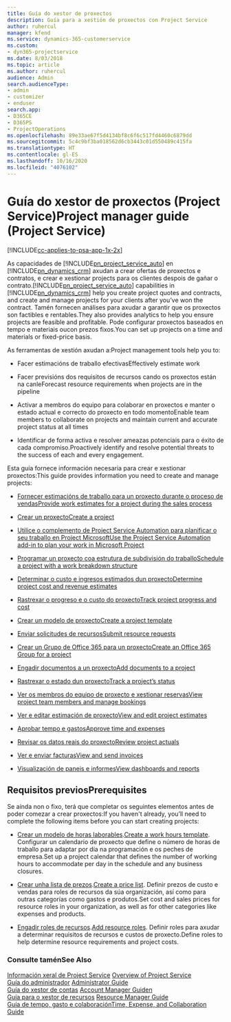 ```yaml
---
title: Guía do xestor de proxectos
description: Guía para a xestión de proxectos con Project Service
author: ruhercul
manager: kfend
ms.service: dynamics-365-customerservice
ms.custom:
- dyn365-projectservice
ms.date: 8/03/2018
ms.topic: article
ms.author: ruhercul
audience: Admin
search.audienceType:
- admin
- customizer
- enduser
search.app:
- D365CE
- D365PS
- ProjectOperations
ms.openlocfilehash: 89e33ae67f5d4134bf8c6f6c517fd4460c6879dd
ms.sourcegitcommit: 5c4c9bf3ba018562d6cb3443c01d550489c415fa
ms.translationtype: HT
ms.contentlocale: gl-ES
ms.lasthandoff: 10/16/2020
ms.locfileid: "4076102"
---
```

# <a name="project-manager-guide-project-service"></a><span data-ttu-id="6ba9a-103">Guía do xestor de proxectos (Project Service)</span><span class="sxs-lookup"><span data-stu-id="6ba9a-103">Project manager guide (Project Service)</span></span>

[!INCLUDE[cc-applies-to-psa-app-1x-2x](../includes/cc-applies-to-psa-app-1x-2x.md)]

<span data-ttu-id="6ba9a-104">As capacidades de [!INCLUDE[pn_project_service_auto](../includes/pn-project-service-auto.md)] en [!INCLUDE[pn_dynamics_crm](../includes/pn-dynamics-crm.md)] axudan a crear ofertas de proxectos e contratos, e crear e xestionar projects para os clientes despois de gañar o contrato.</span><span class="sxs-lookup"><span data-stu-id="6ba9a-104">[!INCLUDE[pn_project_service_auto](../includes/pn-project-service-auto.md)] capabilities in [!INCLUDE[pn_dynamics_crm](../includes/pn-dynamics-crm.md)] help you create project quotes and contracts, and create and manage projects for your clients after you’ve won the contract.</span></span> <span data-ttu-id="6ba9a-105">Tamén fornecen análises para axudar a garantir que os proxectos son factibles e rentables.</span><span class="sxs-lookup"><span data-stu-id="6ba9a-105">They also provides analytics to help you ensure projects are feasible and profitable.</span></span> <span data-ttu-id="6ba9a-106">Pode configurar proxectos baseados en tempo e materiais oucon prezos fixos.</span><span class="sxs-lookup"><span data-stu-id="6ba9a-106">You can set up projects on a time and materials or fixed-price basis.</span></span>  
  
 <span data-ttu-id="6ba9a-107">As ferramentas de xestión axudan a:</span><span class="sxs-lookup"><span data-stu-id="6ba9a-107">Project management tools help you to:</span></span>  
  
-   <span data-ttu-id="6ba9a-108">Facer estimacións de traballo efectivas</span><span class="sxs-lookup"><span data-stu-id="6ba9a-108">Effectively estimate work</span></span>  
  
-   <span data-ttu-id="6ba9a-109">Facer previsións dos requisitos de recursos cando os proxectos están na canle</span><span class="sxs-lookup"><span data-stu-id="6ba9a-109">Forecast resource requirements when projects are in the pipeline</span></span>  
  
-   <span data-ttu-id="6ba9a-110">Activar a membros do equipo para colaborar en proxectos e manter o estado actual e correcto do proxecto en todo momento</span><span class="sxs-lookup"><span data-stu-id="6ba9a-110">Enable team members to collaborate on projects and maintain current and accurate project status at all times</span></span>  
  
-   <span data-ttu-id="6ba9a-111">Identificar de forma activa e resolver ameazas potenciais para o éxito de cada compromiso.</span><span class="sxs-lookup"><span data-stu-id="6ba9a-111">Proactively identify and resolve potential threats to the success of each and every engagement.</span></span>  
  
<span data-ttu-id="6ba9a-112">Esta guía fornece información necesaria para crear e xestionar proxectos:</span><span class="sxs-lookup"><span data-stu-id="6ba9a-112">This guide provides information you need to create and manage projects:</span></span>  
  
-   [<span data-ttu-id="6ba9a-113">Fornecer estimacións de traballo para un proxecto durante o proceso de vendas</span><span class="sxs-lookup"><span data-stu-id="6ba9a-113">Provide work estimates for a project during the sales process</span></span>](../psa/provide-estimates-project-during-sales-process.md)  
  
-   [<span data-ttu-id="6ba9a-114">Crear un proxecto</span><span class="sxs-lookup"><span data-stu-id="6ba9a-114">Create a project</span></span>](../psa/create-project.md)  
  
-   [<span data-ttu-id="6ba9a-115">Utilice o complemento de Project Service Automation para planificar o seu traballo en Project Microsoft</span><span class="sxs-lookup"><span data-stu-id="6ba9a-115">Use the Project Service Automation add-in to plan your work in Microsoft Project</span></span>](../psa/add-plan-work-microsoft-project.md)  
  
-   [<span data-ttu-id="6ba9a-116">Programar un proxecto coa estrutura de subdivisión do traballo</span><span class="sxs-lookup"><span data-stu-id="6ba9a-116">Schedule a project with a work breakdown structure</span></span>](../psa/schedule-project-work-breakdown-structure.md)  
  
-   [<span data-ttu-id="6ba9a-117">Determinar o custo e ingresos estimados dun proxecto</span><span class="sxs-lookup"><span data-stu-id="6ba9a-117">Determine project cost and revenue estimates</span></span>](../psa/determine-project-cost-revenue-estimates.md)  
  
-   [<span data-ttu-id="6ba9a-118">Rastrexar o progreso e o custo do proxecto</span><span class="sxs-lookup"><span data-stu-id="6ba9a-118">Track project progress and cost</span></span>](../psa/track-project-progress-cost.md)  
  
-   [<span data-ttu-id="6ba9a-119">Crear un modelo de proxecto</span><span class="sxs-lookup"><span data-stu-id="6ba9a-119">Create a project template</span></span>](../psa/create-project-template.md)  
  
-   [<span data-ttu-id="6ba9a-120">Enviar solicitudes de recursos</span><span class="sxs-lookup"><span data-stu-id="6ba9a-120">Submit resource requests</span></span>](../psa/submit-resource-requests.md)  
  
-   [<span data-ttu-id="6ba9a-121">Crear un Grupo de Office 365 para un proxecto</span><span class="sxs-lookup"><span data-stu-id="6ba9a-121">Create an Office 365 Group for a project</span></span>](../psa/create-office-365-group-project.md)  
  
-   [<span data-ttu-id="6ba9a-122">Engadir documentos a un proxecto</span><span class="sxs-lookup"><span data-stu-id="6ba9a-122">Add documents to a project</span></span>](../psa/add-documents-project.md)  
  
-   [<span data-ttu-id="6ba9a-123">Rastrexar o estado dun proxecto</span><span class="sxs-lookup"><span data-stu-id="6ba9a-123">Track a project’s status</span></span>](../psa/track-project-status.md)  
  
-   [<span data-ttu-id="6ba9a-124">Ver os membros do equipo de proxecto e xestionar reservas</span><span class="sxs-lookup"><span data-stu-id="6ba9a-124">View project team members and manage bookings</span></span>](../psa/view-project-team-members-manage-bookings.md)  
  
-   [<span data-ttu-id="6ba9a-125">Ver e editar estimación de proxecto</span><span class="sxs-lookup"><span data-stu-id="6ba9a-125">View and edit project estimates</span></span>](../psa/view-edit-project-estimates.md)  
  
-   [<span data-ttu-id="6ba9a-126">Aprobar tempo e gastos</span><span class="sxs-lookup"><span data-stu-id="6ba9a-126">Approve time and expenses</span></span>](../psa/approve-time-expenses.md)  
  
-   [<span data-ttu-id="6ba9a-127">Revisar os datos reais do proxecto</span><span class="sxs-lookup"><span data-stu-id="6ba9a-127">Review project actuals</span></span>](../psa/review-project-actuals.md)  
  
-   [<span data-ttu-id="6ba9a-128">Ver e enviar facturas</span><span class="sxs-lookup"><span data-stu-id="6ba9a-128">View and send invoices</span></span>](../psa/view-send-invoices.md)  
  
-   [<span data-ttu-id="6ba9a-129">Visualización de paneis e informes</span><span class="sxs-lookup"><span data-stu-id="6ba9a-129">View dashboards and reports</span></span>](../psa/view-dashboards-reports.md)  
  
## <a name="prerequisites"></a><span data-ttu-id="6ba9a-130">Requisitos previos</span><span class="sxs-lookup"><span data-stu-id="6ba9a-130">Prerequisites</span></span>  
 <span data-ttu-id="6ba9a-131">Se aínda non o fixo, terá que completar os seguintes elementos antes de poder comezar a crear proxectos:</span><span class="sxs-lookup"><span data-stu-id="6ba9a-131">If you haven't already, you’ll need to complete the following items before you can start creating projects:</span></span>  
  
-   <span data-ttu-id="6ba9a-132">[Crear un modelo de horas laborables](../psa/create-work-hours-template.md).</span><span class="sxs-lookup"><span data-stu-id="6ba9a-132">[Create a work hours template](../psa/create-work-hours-template.md).</span></span> <span data-ttu-id="6ba9a-133">Configurar un calendario de proxecto que define o número de horas de traballo para adaptar por día na programación e os peches de empresa.</span><span class="sxs-lookup"><span data-stu-id="6ba9a-133">Set up a project calendar that defines the number of working hours to accommodate per day in the schedule and any business closures.</span></span>  
  
-   <span data-ttu-id="6ba9a-134">[Crear unha lista de prezos](../psa/create-price-list.md).</span><span class="sxs-lookup"><span data-stu-id="6ba9a-134">[Create a price list](../psa/create-price-list.md).</span></span> <span data-ttu-id="6ba9a-135">Definir prezos de custo e vendas para roles de recursos da súa organización, así como para outras categorías como gastos e produtos.</span><span class="sxs-lookup"><span data-stu-id="6ba9a-135">Set cost and sales prices for resource roles in your organization, as well as for other categories like expenses and products.</span></span>  
  
-   <span data-ttu-id="6ba9a-136">[Engadir roles de recursos](../psa/add-resource-roles.md).</span><span class="sxs-lookup"><span data-stu-id="6ba9a-136">[Add resource roles](../psa/add-resource-roles.md).</span></span> <span data-ttu-id="6ba9a-137">Definir roles para axudar a determinar requisitos de recursos e custos de proxecto.</span><span class="sxs-lookup"><span data-stu-id="6ba9a-137">Define roles to help determine resource requirements and project costs.</span></span>  
  
### <a name="see-also"></a><span data-ttu-id="6ba9a-138">Consulte tamén</span><span class="sxs-lookup"><span data-stu-id="6ba9a-138">See Also</span></span>  
 <span data-ttu-id="6ba9a-139">[Información xeral de Project Service](../psa/overview.md) </span><span class="sxs-lookup"><span data-stu-id="6ba9a-139">[Overview of Project Service](../psa/overview.md) </span></span>  
 <span data-ttu-id="6ba9a-140">[Guía do administrador](../psa/admin-guide.md) </span><span class="sxs-lookup"><span data-stu-id="6ba9a-140">[Administrator Guide](../psa/admin-guide.md) </span></span>  
 <span data-ttu-id="6ba9a-141">[Guía do xestor de contas](../psa/account-manager-guide.md) </span><span class="sxs-lookup"><span data-stu-id="6ba9a-141">[Account Manager Guiden](../psa/account-manager-guide.md) </span></span>  
 <span data-ttu-id="6ba9a-142">[Guía para o xestor de recursos](../psa/resource-manager-guide.md) </span><span class="sxs-lookup"><span data-stu-id="6ba9a-142">[Resource Manager Guide](../psa/resource-manager-guide.md) </span></span>  
 [<span data-ttu-id="6ba9a-143">Guía de tempo, gasto e colaboración</span><span class="sxs-lookup"><span data-stu-id="6ba9a-143">Time, Expense, and Collaboration Guide</span></span>](../psa/time-expense-collaboration-guide.md)

